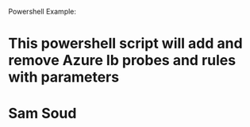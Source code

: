 Powershell Example:

# This powershell script will add and remove Azure lb probes and rules with parameters
# Sam Soud
